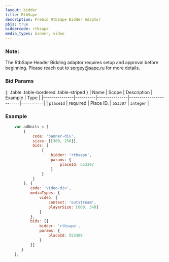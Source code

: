 ```yaml
---
layout: bidder
title: RtbSape
description: Prebid RtbSape Bidder Adaptor
pbjs: true
biddercode: rtbsape
media_types: banner, video
---
```


### Note:

The RtbSape Header Bidding adaptor requires setup and approval before beginning. Please reach out to <sergey@sape.ru> for more details.


### Bid Params

{: .table .table-bordered .table-striped }
| Name          | Scope    | Description   | Example                | Type      |
|---------------|----------|---------------|------------------------|-----------|
| `placeId`     | required | Place ID.     | `553307`               | `integer` |

### Example

```javascript
    var adUnits = [
        {
            code: 'banner-div',
            sizes: [[300, 250]],
            bids: [
                {
                    bidder: 'rtbsape',
                    params: {
                        placeId: 553307
                    }
                }
            ]
        }, {
           code: 'video-div',
           mediaTypes: {
               video: {
                   context: 'outstream',
                   playerSize: [600, 340]
               }
           },
           bids: [{
               bidder: 'rtbsape',
               params: {
                   placeId: 553309
               }
           }]
       }
    ];
```
